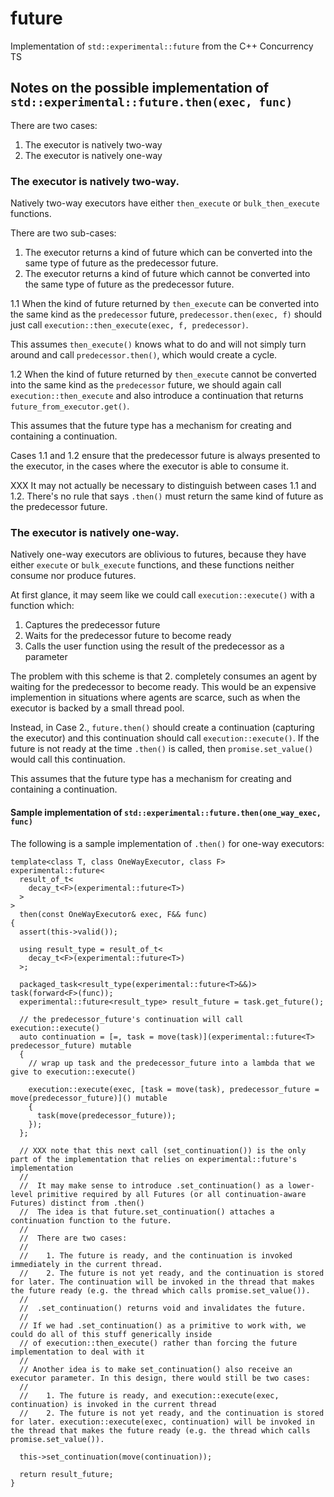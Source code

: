 # future
Implementation of `std::experimental::future` from the C++ Concurrency TS

## Notes on the possible implementation of `std::experimental::future.then(exec, func)`

There are two cases:

  1. The executor is natively two-way
  2. The executor is natively one-way

### The executor is natively two-way.
  
Natively two-way executors have either `then_execute` or `bulk_then_execute` functions.

There are two sub-cases:

  1. The executor returns a kind of future which can be converted into the same type of future as the predecessor future.
  2. The executor returns a kind of future which cannot be converted into the same type of future as the predecessor future.

1.1 When the kind of future returned by `then_execute` can be converted into the same kind as the `predecessor` future, `predecessor.then(exec, f)` should just call `execution::then_execute(exec, f, predecessor)`.

This assumes `then_execute()` knows what to do and will not simply turn around and call `predecessor.then()`, which would create a cycle.

1.2 When the kind of future returned by `then_execute` cannot be converted into the same kind as the `predecessor` future, we should again call `execution::then_execute` and also introduce a continuation that returns `future_from_executor.get()`.

This assumes that the future type has a mechanism for creating and containing a continuation.

Cases 1.1 and 1.2 ensure that the predecessor future is always presented to the executor, in the cases where the executor is able to consume it.

XXX It may not actually be necessary to distinguish between cases 1.1 and 1.2. There's no rule that says `.then()` must return the same kind of future as the predecessor future.

### The executor is natively one-way.

Natively one-way executors are oblivious to futures, because they have either `execute` or `bulk_execute` functions, and these functions neither consume nor produce futures.

At first glance, it may seem like we could call `execution::execute()` with a function which:

  1. Captures the predecessor future
  2. Waits for the predecessor future to become ready
  3. Calls the user function using the result of the predecessor as a parameter

The problem with this scheme is that 2. completely consumes an agent by waiting for the predecessor to become ready. This would be an expensive implemention in situations where agents are scarce, such as when the executor is backed by a small thread pool.

Instead, in Case 2., `future.then()` should create a continuation (capturing the executor) and this continuation should call `execution::execute()`. If the future is not ready at the time `.then()` is called, then `promise.set_value()` would call this continuation.

This assumes that the future type has a mechanism for creating and containing a continuation.

#### Sample implementation of `std::experimental::future.then(one_way_exec, func)`

The following is a sample implementation of `.then()` for one-way executors:

    template<class T, class OneWayExecutor, class F>
    experimental::future<
      result_of_t<
        decay_t<F>(experimental::future<T>)
      >
    >
      then(const OneWayExecutor& exec, F&& func)
    {
      assert(this->valid());
    
      using result_type = result_of_t<
        decay_t<F>(experimental::future<T>)
      >;
    
      packaged_task<result_type(experimental::future<T>&&)> task(forward<F>(func));
      experimental::future<result_type> result_future = task.get_future();
    
      // the predecessor_future's continuation will call execution::execute()
      auto continuation = [=, task = move(task)](experimental::future<T> predecessor_future) mutable
      {
        // wrap up task and the predecessor_future into a lambda that we give to execution::execute()
    
        execution::execute(exec, [task = move(task), predecessor_future = move(predecessor_future)]() mutable
        {
          task(move(predecessor_future));
        });
      };
    
      // XXX note that this next call (set_continuation()) is the only part of the implementation that relies on experimental::future's implementation
      // 
      //  It may make sense to introduce .set_continuation() as a lower-level primitive required by all Futures (or all continuation-aware Futures) distinct from .then()
      //  The idea is that future.set_continuation() attaches a continuation function to the future.
      //
      //  There are two cases:
      //
      //    1. The future is ready, and the continuation is invoked immediately in the current thread.
      //    2. The future is not yet ready, and the continuation is stored for later. The continuation will be invoked in the thread that makes the future ready (e.g. the thread which calls promise.set_value()).
      //
      //  .set_continuation() returns void and invalidates the future.
      //
      // If we had .set_continuation() as a primitive to work with, we could do all of this stuff generically inside
      // of execution::then_execute() rather than forcing the future implementation to deal with it
      //
      // Another idea is to make set_continuation() also receive an executor parameter. In this design, there would still be two cases:
      //
      //    1. The future is ready, and execution::execute(exec, continuation) is invoked in the current thread
      //    2. The future is not yet ready, and the continuation is stored for later. execution::execute(exec, continuation) will be invoked in the thread that makes the future ready (e.g. the thread which calls promise.set_value()).
    
      this->set_continuation(move(continuation));
    
      return result_future;
    }

